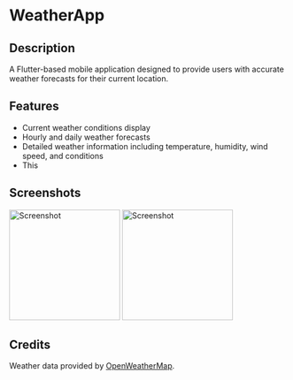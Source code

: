 # WeatherApp

## Description
A Flutter-based mobile application designed to provide users with accurate weather forecasts for their current location. 

## Features
- Current weather conditions display
- Hourly and daily weather forecasts
- Detailed weather information including temperature, humidity, wind speed, and conditions
- This

## Screenshots
<img src="https://github.com/LSThusini/weather_app/assets/112751372/26c492cb-955d-4e02-ae8b-9a793f2722fc" alt="Screenshot" width="200"/> <img src="https://github.com/LSThusini/weather_app/assets/112751372/9aac76bd-bc4b-416c-a08c-4e1d564d1b52" alt="Screenshot" width="200"/>



## Credits
Weather data provided by [OpenWeatherMap](https://openweathermap.org/).


